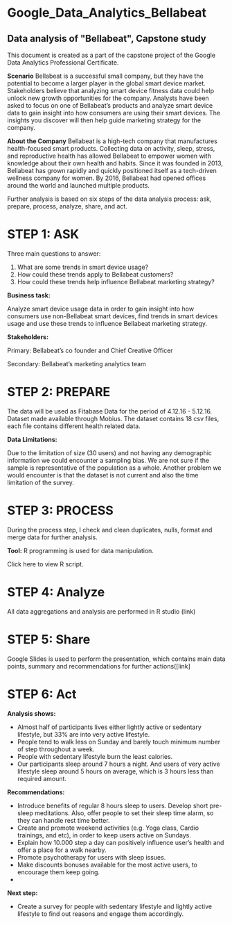 # Google_Data_Analytics_Bellabeat
## Data analysis of "Bellabeat", Capstone study

This document is created as a part of the capstone project of the Google Data Analytics Professional Certificate.

**Scenario**
Bellabeat is a successful small company, but they have the potential to become a larger player in the global smart device market. Stakeholders  believe that analyzing smart device fitness data could help unlock new growth opportunities for the company. Analysts have been asked to focus on one of Bellabeat’s products and analyze smart device data to gain insight into how consumers are using their smart devices. The insights you discover will then help guide marketing strategy for the company. 

**About the Company**
Bellabeat is a high-tech company that manufactures health-focused smart products. Collecting data on activity, sleep, stress, and reproductive health has allowed Bellabeat to empower women with knowledge about their own health and habits. Since it was founded in 2013, Bellabeat has grown rapidly and quickly positioned itself as a tech-driven wellness company for women. By 2016, Bellabeat had opened offices around the world and launched multiple products.

Further analysis is based on six steps of the data analysis process: ask, prepare, process, analyze, share, and act.

# STEP 1: ASK

Three main questions to answer:

1. What are some trends in smart device usage? 
2. How could these trends apply to Bellabeat customers? 
3. How could these trends help influence Bellabeat marketing strategy?

**Business task:**

Analyze smart device usage data in order to gain insight into how consumers use non-Bellabeat smart devices, find trends in smart devices usage and use these trends to influence Bellabeat marketing strategy.

**Stakeholders:**

Primary: Bellabeat’s co founder and Chief Creative Officer

Secondary: Bellabeat’s marketing analytics team

# STEP 2: PREPARE

The data will be used as Fitabase Data for the period of 4.12.16 - 5.12.16. Dataset made available through Mobius. The dataset contains 18 csv files, each file contains different health related data.

**Data Limitations:**

Due to the limitation of size (30 users) and not having any demographic information we could encounter a sampling bias. We are not sure if the sample is representative of the population as a whole. Another problem we would encounter is that the dataset is not current and also the time limitation of the survey.

# STEP 3: PROCESS

During the process step, I check and clean duplicates, nulls, format and merge data for further analysis.

**Tool:** R programming is used for data manipulation. 

Click here to view R script.

# STEP 4: Analyze

All data aggregations and analysis are performed in R studio (link)

# STEP 5: Share

Google Slides is used to perform the presentation, which contains main data points, summary and recommendations for further actions([link]

# STEP 6: Act

**Analysis shows:**
- Almost half of participants lives either lightly active or sedentary lifestyle, but 33% are into very active lifestyle.
- People tend to walk less on Sunday and barely touch minimum number of step throughout a week.
- People with sedentary lifestyle burn the least calories. 
- Our participants sleep around 7 hours a night. And users of very active lifestyle sleep around 5 hours on average, which is 3 hours less than required amount.

**Recommendations:**
- Introduce benefits of regular 8 hours sleep to users. Develop short pre-sleep meditations. Also, offer people to set their sleep time alarm, so they can handle rest time better.
- Create and promote weekend activities (e.g. Yoga class, Cardio trainings, and etc), in order to keep users active on Sundays. 
- Explain how 10.000 step a day can positively influence user’s health and offer a place for a walk nearby.
- Promote psychotherapy for users with sleep issues.
- Make discounts bonuses available for the most active users, to encourage them keep going.
- 
**Next step:**
- Create a survey for people with sedentary lifestyle and lightly active lifestyle to find out reasons  and engage them accordingly. 


